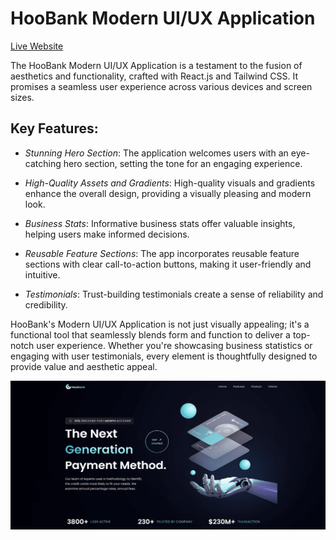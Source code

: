 HooBank Modern UI/UX Application
================================  

[Live Website](https://utkarsh-hoobank.netlify.app/)  

The HooBank Modern UI/UX Application is a testament to the fusion of aesthetics and functionality, crafted with React.js and Tailwind CSS. It promises a seamless user experience across various devices and screen sizes.

## Key Features:  

* *Stunning Hero Section*: The application welcomes users with an eye-catching hero section, setting the tone for an engaging experience.  

* *High-Quality Assets and Gradients*: High-quality visuals and gradients enhance the overall design, providing a visually pleasing and modern look.  

* *Business Stats*: Informative business stats offer valuable insights, helping users make informed decisions.  

* *Reusable Feature Sections*: The app incorporates reusable feature sections with clear call-to-action buttons, making it user-friendly and intuitive.  

* *Testimonials*: Trust-building testimonials create a sense of reliability and credibility.  

HooBank's Modern UI/UX Application is not just visually appealing; it's a functional tool that seamlessly blends form and function to deliver a top-notch user experience. Whether you're showcasing business statistics or engaging with user testimonials, every element is thoughtfully designed to provide value and aesthetic appeal.  

![Main_Page](./assets/main_page.png)
